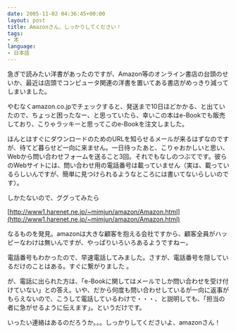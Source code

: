 ```yaml
---
date: 2005-11-02 04:36:45+00:00
layout: post
title: Amazonさん、しっかりしてください！
tags:
- 本
language:
- 日本語
---
```


急ぎで読みたい洋書があったのですが、Amazon等のオンライン書店の台頭のせいか、最近は店頭でコンピュータ関連の洋書を置いてある書店がめっきり減ってしまいました。

やむなくamazon.co.jpでチェックすると、発送まで10日ほどかかる、と出ていたので、ちょっと困ったなー、と思っていたら、幸いこの本はe-Bookでも販売しており、こりゃラッキーと思ってこのe-Bookを注文しました。

ほんとはすぐにダウンロードのためのURLを知らせるメールが来るはずなのですが、待てど暮らせど一向に来ません。一日待ったあと、こりゃおかしいと思い、Webから問い合わせフォームを送ること3回。それでもなしのつぶてです。彼らのWebサイトには、問い合わせ用の電話番号は載っていません（実は、載っているらしいんですが、簡単に見つけられるようなところには書いてないらしいのです）。

しかたないので、ググってみたら

[http://www1.harenet.ne.jp/~mimjun/amazon/Amazon.html](http://www1.harenet.ne.jp/~mimjun/amazon/Amazon.html)

なるものを発見。amazonは大きな顧客を抱える会社ですから、顧客全員がハッピーなわけは無いんですが、やっぱりいろいろあるようですねー。

電話番号もわかったので、早速電話してみました。さすが、電話番号を隠しているだけのことはある。すぐに繋がりました 。

が、電話に出られた方は、「e-Bookに関してはメールでしか問い合わせを受け付けていない」との答え。いや、だから何度も問い合わせしているが一向に返事がもらえないので、こうして電話しているわけで・・・、と説明しても、「担当の者に急がせるように伝えます」。というだけです。

いったい連絡はあるのだろうか。。。しっかりしてくださいよ、amazonさん！
